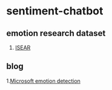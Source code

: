 # sentiment-chatbot

emotion research dataset
------
1. [ISEAR](http://emotion-research.net/wiki/Databases)

blog
------
1.[Microsoft emotion detection](https://www.microsoft.com/developerblog/real-life-code/2015/11/30/Emotion-Detection-and-Recognition-from-Text-using-Deep-Learning.html)
